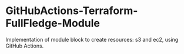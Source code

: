 # GitHubActions-Terraform-FullFledge-Module

Implementation of module block to create resources: s3 and ec2, using GitHub Actions.
